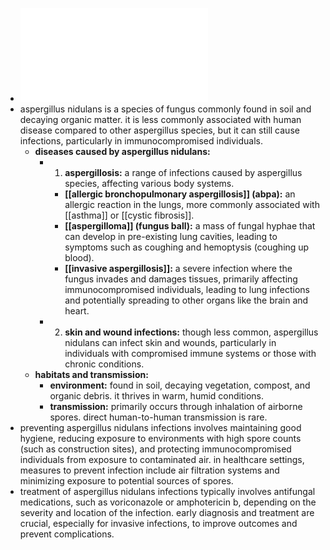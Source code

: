 - ![Aspergillus_nidulans.pdf](../assets/Aspergillus_nidulans_1719127084883_0.pdf)
- aspergillus nidulans is a species of fungus commonly found in soil and decaying organic matter. it is less commonly associated with human disease compared to other aspergillus species, but it can still cause infections, particularly in immunocompromised individuals.
	- **diseases caused by aspergillus nidulans:**
		- 1. **aspergillosis:** a range of infections caused by aspergillus species, affecting various body systems.
			- **[[allergic bronchopulmonary aspergillosis]] (abpa):** an allergic reaction in the lungs, more commonly associated with [[asthma]] or [[cystic fibrosis]].
			- **[[aspergilloma]] (fungus ball):** a mass of fungal hyphae that can develop in pre-existing lung cavities, leading to symptoms such as coughing and hemoptysis (coughing up blood).
			- **[[invasive aspergillosis]]:** a severe infection where the fungus invades and damages tissues, primarily affecting immunocompromised individuals, leading to lung infections and potentially spreading to other organs like the brain and heart.
		- 2. **skin and wound infections:** though less common, aspergillus nidulans can infect skin and wounds, particularly in individuals with compromised immune systems or those with chronic conditions.
	- **habitats and transmission:**
		- **environment:** found in soil, decaying vegetation, compost, and organic debris. it thrives in warm, humid conditions.
		- **transmission:** primarily occurs through inhalation of airborne spores. direct human-to-human transmission is rare.
- preventing aspergillus nidulans infections involves maintaining good hygiene, reducing exposure to environments with high spore counts (such as construction sites), and protecting immunocompromised individuals from exposure to contaminated air. in healthcare settings, measures to prevent infection include air filtration systems and minimizing exposure to potential sources of spores.
- treatment of aspergillus nidulans infections typically involves antifungal medications, such as voriconazole or amphotericin b, depending on the severity and location of the infection. early diagnosis and treatment are crucial, especially for invasive infections, to improve outcomes and prevent complications.